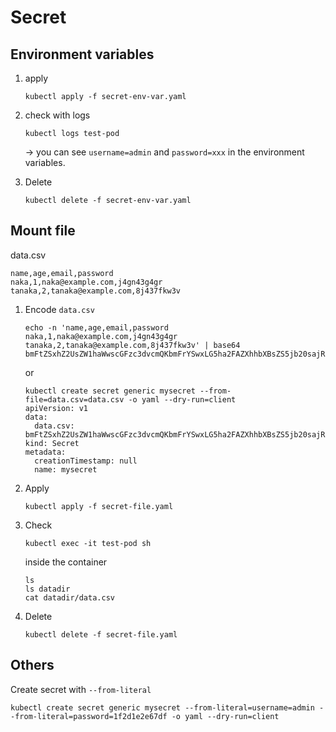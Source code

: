 # Secret

## Environment variables


1. apply

    ```
    kubectl apply -f secret-env-var.yaml
    ```

1. check with logs

    ```
    kubectl logs test-pod
    ```

    -> you can see `username=admin` and `password=xxx` in the environment variables.

1. Delete

    ```
    kubectl delete -f secret-env-var.yaml
    ```
## Mount file

data.csv

```csv
name,age,email,password
naka,1,naka@example.com,j4gn43g4gr
tanaka,2,tanaka@example.com,8j437fkw3v
```

1. Encode `data.csv`

    ```
    echo -n 'name,age,email,password
    naka,1,naka@example.com,j4gn43g4gr
    tanaka,2,tanaka@example.com,8j437fkw3v' | base64
    bmFtZSxhZ2UsZW1haWwscGFzc3dvcmQKbmFrYSwxLG5ha2FAZXhhbXBsZS5jb20sajRnbjQzZzRncgp0YW5ha2EsMix0YW5ha2FAZXhhbXBsZS5jb20sOGo0Mzdma3czdg==
    ```

    or

    ```
    kubectl create secret generic mysecret --from-file=data.csv=data.csv -o yaml --dry-run=client
    apiVersion: v1
    data:
      data.csv: bmFtZSxhZ2UsZW1haWwscGFzc3dvcmQKbmFrYSwxLG5ha2FAZXhhbXBsZS5jb20sajRnbjQzZzRncgp0YW5ha2EsMix0YW5ha2FAZXhhbXBsZS5jb20sOGo0Mzdma3czdg==
    kind: Secret
    metadata:
      creationTimestamp: null
      name: mysecret
    ```

1. Apply

    ```
    kubectl apply -f secret-file.yaml
    ```

1. Check

    ```
    kubectl exec -it test-pod sh
    ```

    inside the container


    ```
    ls
    ls datadir
    cat datadir/data.csv
    ```

1. Delete

    ```
    kubectl delete -f secret-file.yaml
    ```

## Others

Create secret with `--from-literal`
```
kubectl create secret generic mysecret --from-literal=username=admin --from-literal=password=1f2d1e2e67df -o yaml --dry-run=client
```
